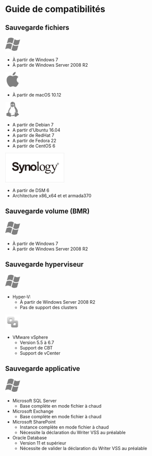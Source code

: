 # Guide de compatibilités

## Sauvegarde fichiers

![](../../.gitbook/assets/image%20%289%29.png)

* À partir de Windows 7
* À partir de Windows Server 2008 R2

![](../../.gitbook/assets/image%20%282%29.png)

* À partir de macOS 10.12

![](../../.gitbook/assets/image%20%2819%29.png)

* A partir de Debian 7
* A partir d'Ubuntu 16.04
* A partir de RedHat 7
* A partir de Fedora 22
* A partir de CentOS 6

![](../../.gitbook/assets/image%20%2832%29.png)

* A partir de DSM 6
* Architecture x86\_x64 et et armada370

## Sauvegarde volume \(BMR\)

![](../../.gitbook/assets/image%20%289%29.png)

* À partir de Windows 7
* À partir de Windows Server 2008 R2

## Sauvegarde hyperviseur

![](../../.gitbook/assets/image%20%289%29.png)

* Hyper-V: 
  * À partir de Windows Server 2008 R2
  * Pas de support des clusters

![](../../.gitbook/assets/image%20%2829%29.png)

* VMware vSphere
  * Version 5.5 à 6.7
  * Support de CBT 
  * Support de vCenter

## Sauvegarde applicative

![](../../.gitbook/assets/image%20%289%29.png)

* Microsoft SQL Server
  * Base complète en mode fichier à chaud
* Microsoft Exchange
  * Base complète en mode fichier à chaud
* Microsoft SharePoint
  * Instance complète en mode fichier à chaud
  * Nécessite la déclaration du Writer VSS au préalable
* Oracle Database
  * Version 11 et supérieur
  * Nécessite de valider la déclaration du Writer VSS au préalable

 



